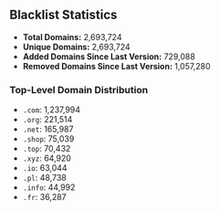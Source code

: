 ## Blacklist Statistics

- **Total Domains:** 2,693,724
- **Unique Domains:** 2,693,724
- **Added Domains Since Last Version:** 729,088
- **Removed Domains Since Last Version:** 1,057,280

### Top-Level Domain Distribution

-  `.com`: 1,237,994
-  `.org`: 221,514
-  `.net`: 165,987
-  `.shop`: 75,039
-  `.top`: 70,432
-  `.xyz`: 64,920
-  `.io`: 63,044
-  `.pl`: 48,738
-  `.info`: 44,992
-  `.fr`: 36,287
